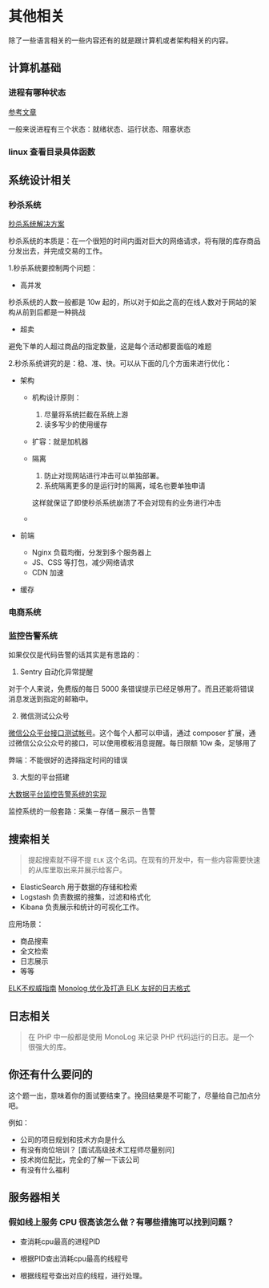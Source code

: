 # 其他相关

除了一些语言相关的一些内容还有的就是跟计算机或者架构相关的内容。

## 计算机基础

### 进程有哪种状态

[参考文章](https://blog.csdn.net/u012824097/article/details/52058395)

一般来说进程有三个状态：就绪状态、运行状态、阻塞状态

### linux 查看目录具体函数

## 系统设计相关

### 秒杀系统

[秒杀系统解决方案](https://hacpai.com/article/1513577841972)

秒杀系统的本质是：在一个很短的时间内面对巨大的网络请求，将有限的库存商品分发出去，并完成交易的工作。

1.秒杀系统要控制两个问题：

- 高并发

秒杀系统的人数一般都是 10w 起的，所以对于如此之高的在线人数对于网站的架构从前到后都是一种挑战

- 超卖

避免下单的人超过商品的指定数量，这是每个活动都要面临的难题

2.秒杀系统讲究的是：稳、准、快。可以从下面的几个方面来进行优化：

- 架构
  - 机构设计原则：
    1. 尽量将系统拦截在系统上游
    2. 读多写少的使用缓存
  - 扩容：就是加机器
  - 隔离
    1. 防止对现网站进行冲击可以单独部署。
    2. 系统隔离更多的是运行时的隔离，域名也要单独申请

    这样就保证了即使秒杀系统崩溃了不会对现有的业务进行冲击
  - 

- 前端
  - Nginx 负载均衡，分发到多个服务器上
  - JS、CSS 等打包，减少网络请求
  - CDN 加速

- 缓存

### 电商系统

### 监控告警系统

如果仅仅是代码告警的话其实是有思路的：

1. Sentry 自动化异常提醒

对于个人来说，免费版的每日 5000 条错误提示已经足够用了。而且还能将错误消息发送到指定的邮箱中。

2. 微信测试公众号

[微信公众平台接口测试帐号](https://mp.weixin.qq.com/debug/cgi-bin/sandbox?t=sandbox/login)。这个每个人都可以申请，通过 composer 扩展，通过微信公众公众号的接口，可以使用模板消息提醒。每日限额 10w 条，足够用了

弊端：不能很好的选择指定时间的错误

3. 大型的平台搭建

[大数据平台监控告警系统的实现](https://zhuanlan.zhihu.com/p/27382099)

监控系统的一般套路：采集－存储－展示－告警

## 搜索相关

> 提起搜索就不得不提 `ELK` 这个名词。在现有的开发中，有一些内容需要快速的从库里取出来并展示给客户。

- ElasticSearch 用于数据的存储和检索
- Logstash 负责数据的搜集，过滤和格式化
- Kibana 负责展示和统计的可视化工作。

应用场景：

- 商品搜索
- 全文检索
- 日志展示
- 等等

[ELK不权威指南](https://zhuanlan.zhihu.com/p/22400290)
[Monolog 优化及打造 ELK 友好的日志格式
](https://learnku.com/articles/3567/monolog-optimization-and-elk-friendly-log-format)

## 日志相关

> 在 PHP 中一般都是使用 MonoLog 来记录 PHP 代码运行的日志。是一个很强大的库。

## 你还有什么要问的

这个题一出，意味着你的面试要结束了。挽回结果是不可能了，尽量给自己加点分吧。

例如：

- 公司的项目规划和技术方向是什么
- 有没有岗位培训？ [面试高级技术工程师尽量别问]
- 技术岗位配比，完全的了解一下该公司
- 有没有什么福利


## 服务器相关

### 假如线上服务 CPU 很高该怎么做？有哪些措施可以找到问题？

- 查消耗cpu最高的进程PID

- 根据PID查出消耗cpu最高的线程号

- 根据线程号查出对应的线程，进行处理。